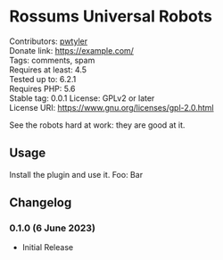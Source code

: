 # Rossums Universal Robots
Contributors: [pwtyler](https://profiles.wordpress.org/pwtyler)  
Donate link: https://example.com/  
Tags: comments, spam  
Requires at least: 4.5  
Tested up to: 6.2.1  
Requires PHP: 5.6  
Stable tag: 0.0.1
License: GPLv2 or later  
License URI: https://www.gnu.org/licenses/gpl-2.0.html  

See the robots hard at work: they are good at it.

## Usage
Install the plugin and use it.
Foo: Bar

## Changelog

### 0.1.0 (6 June 2023)
* Initial Release